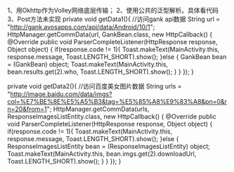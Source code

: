1、用Okhttp作为Volley网络底层传输；
2、使用公共的泛型解析。具体看代码
3、Post方法未实现
 private void getData1(){  //访问gank api数据
        String url = "http://gank.avosapps.com/api/data/Android/10/1";
        HttpManager.getCommData(url, GankBean.class, new HttpCallback() {
            @Override
            public void ParserCompleteListener(HttpResponse response, Object object) {
                if(response.code != 1){
                    Toast.makeText(MainActivity.this, response.message, Toast.LENGTH_SHORT).show();
                }else {
                    GankBean bean = (GankBean) object;
                    Toast.makeText(MainActivity.this, bean.results.get(2).who, Toast.LENGTH_SHORT).show();
                }
            }
        });
    }


 private void getData2(){  //访问百度美女图片数据
        String urls = "http://image.baidu.com/data/imgs?col=%E7%BE%8E%E5%A5%B3&tag=%E5%85%A8%E9%83%A8&pn=0&rn=20&from=1";
        HttpManager.getCommData(urls, ResponseImagesListEntity.class, new HttpCallback() {
            @Override
            public void ParserCompleteListener(HttpResponse response, Object object) {
                if(response.code != 1){
                    Toast.makeText(MainActivity.this, response.message, Toast.LENGTH_SHORT).show();
                }else {
                    ResponseImagesListEntity bean = (ResponseImagesListEntity) object;
                    Toast.makeText(MainActivity.this, bean.imgs.get(2).downloadUrl, Toast.LENGTH_SHORT).show();
                }
            }
        });
    }
